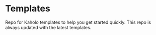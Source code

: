 # Templates

Repo for Kaholo templates to help you get started quickly. This repo is always updated with the latest templates.
